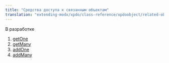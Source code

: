 ```yaml
---
title: "Средства доступа к связанным объектам"
translation: "extending-modx/xpdo/class-reference/xpdoobject/related-object-accessors"
---
```


В разработке

1. [getOne](extending-modx/xpdo/class-reference/xpdoobject/related-object-accessors/getone)
2. [getMany](extending-modx/xpdo/class-reference/xpdoobject/related-object-accessors/getmany)
3. [addOne](extending-modx/xpdo/class-reference/xpdoobject/related-object-accessors/addone)
4. [addMany](extending-modx/xpdo/class-reference/xpdoobject/related-object-accessors/addmany)
